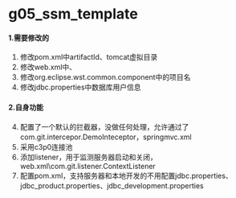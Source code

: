 # g05_ssm_template
#### 1.需要修改的
1. 修改pom.xml中artifactId、tomcat虚拟目录
2. 修改web.xml中<display-name>、<servlet-name>
3. 修改org.eclipse.wst.common.component中的项目名
4. 修改jdbc.properties中数据库用户信息

#### 2.自身功能
4. 配置了一个默认的拦截器，没做任何处理，允许通过了com.git.intercepor.DemoInteceptor，springmvc.xml
5. 采用c3p0连接池
6. 添加listener，用于监测服务器启动和关闭，web.xml\com.git.listener.ContextListener
7. 配置pom.xml，支持服务器和本地开发的不用配置jdbc.properties、jdbc_product.properties、jdbc_development.properties